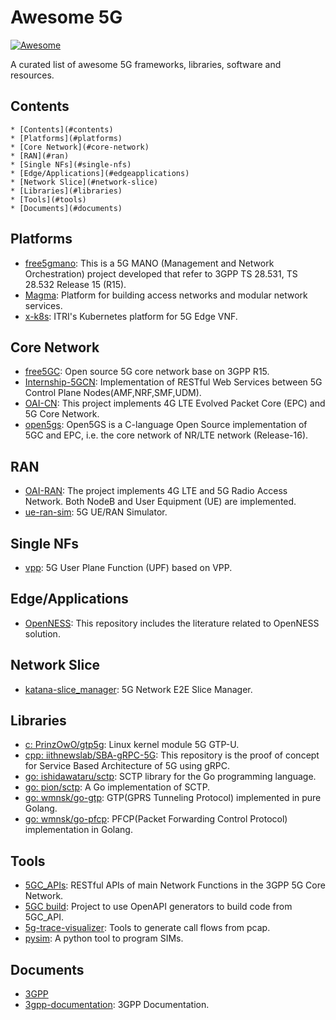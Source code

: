 # Awesome 5G

[![Awesome](https://cdn.rawgit.com/sindresorhus/awesome/d7305f38d29fed78fa85652e3a63e154dd8e8829/media/badge.svg)](https://github.com/sindresorhus/awesome)

A curated list of awesome 5G frameworks, libraries, software and resources.

## Contents

<!--ts-->
    * [Contents](#contents)
    * [Platforms](#platforms)
    * [Core Network](#core-network)
    * [RAN](#ran)
    * [Single NFs](#single-nfs)
    * [Edge/Applications](#edgeapplications)
    * [Network Slice](#network-slice)
    * [Libraries](#libraries)
    * [Tools](#tools)
    * [Documents](#documents)

<!-- Added by: calee, at: Wed Jul 15 13:52:35 UTC 2020 -->

<!--te-->

## Platforms

- [free5gmano](https://github.com/free5gmano/free5gmano): This is a 5G MANO (Management and Network Orchestration) project developed that refer to 3GPP TS 28.531, TS 28.532 Release 15 (R15).
- [Magma](https://github.com/facebookincubator/magma): Platform for building access networks and modular network services.
- [x-k8s](https://github.com/ITRI-ICL-Peregrine/x-k8s): ITRI's Kubernetes platform for 5G Edge VNF.

## Core Network

- [free5GC](https://github.com/free5gc/free5gc): Open source 5G core network base on 3GPP R15.
- [Internship-5GCN](https://github.com/bubblecounter/Internship-5GCN): Implementation of RESTful Web Services between 5G Control Plane Nodes(AMF,NRF,SMF,UDM).
- [OAI-CN](https://github.com/openairinterface): This project implements 4G LTE Evolved Packet Core (EPC) and 5G Core Network.
- [open5gs](https://github.com/acetcom/open5gs): Open5GS is a C-language Open Source implementation of 5GC and EPC, i.e. the core network of NR/LTE network (Release-16).

## RAN

- [OAI-RAN](https://gitlab.eurecom.fr/oai/openairinterface5g/): The project implements 4G LTE and 5G Radio Access Network. Both NodeB and User Equipment (UE) are implemented.
- [ue-ran-sim](https://github.com/aligungr/ue-ran-sim): 5G UE/RAN Simulator.

## Single NFs

- [vpp](https://github.com/travelping/vpp): 5G User Plane Function (UPF) based on VPP.

## Edge/Applications

- [OpenNESS](https://github.com/open-ness/specs): This repository includes the literature related to OpenNESS solution.

## Network Slice

- [katana-slice_manager](https://github.com/medianetlab/katana-slice_manager): 5G Network E2E Slice Manager.

## Libraries

- [c: PrinzOwO/gtp5g](https://github.com/PrinzOwO/gtp5g): Linux kernel module 5G GTP-U.
- [cpp: iithnewslab/SBA-gRPC-5G](https://github.com/iithnewslab/SBA-gRPC-5G): This repository is the proof of concept for Service Based Architecture of 5G using gRPC.
- [go: ishidawataru/sctp](https://github.com/ishidawataru/sctp): SCTP library for the Go programming language.
- [go: pion/sctp](https://github.com/pion/sctp): A Go implementation of SCTP.
- [go: wmnsk/go-gtp](https://github.com/wmnsk/go-gtp): GTP(GPRS Tunneling Protocol) implemented in pure Golang.
- [go: wmnsk/go-pfcp](https://github.com/wmnsk/go-pfcp): PFCP(Packet Forwarding Control Protocol) implementation in Golang.

## Tools

- [5GC_APIs](https://github.com/jdegre/5GC_APIs): RESTful APIs of main Network Functions in the 3GPP 5G Core Network.
- [5GC build](https://github.com/H21lab/5GC_build): Project to use OpenAPI generators to build code from 5GC_API.
- [5g-trace-visualizer](https://github.com/telekom/5g-trace-visualizer): Tools to generate call flows from pcap.
- [pysim](https://github.com/osmocom/pysim): A python tool to program SIMs.

## Documents

- [3GPP](https://www.3gpp.org/)
- [3gpp-documentation](https://github.com/emanuelfreitas/3gpp-documentation): 3GPP Documentation.
